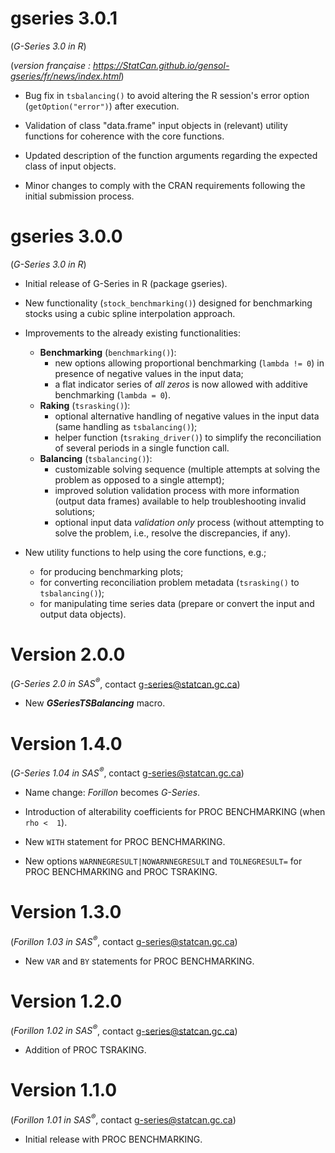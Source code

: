 # gseries 3.0.1

(*G-Series 3.0 in R*)


<!-- Display a link to the French `NEWS.md' file (only when rendering an HTML document)
     
     => the `pkgdown-devel` "fenced_div" below is used to avoid having the link generated in the 
        pkgdown website Changelog page
     => the link would only show in the "development" version of the pkgdown website
        (`development: mode: devel` in `_pkdown.yml` or `development: mode: auto` with a 4-level 
        version number in the DESCRIPTION file), which we do not use for gseries (we set 
        `development: mode: release` in `_pkdown.yml`, resulting in a single "release" website 
        regardless of the version number -->
<div class="pkgdown-devel">

(*version française : <https://StatCan.github.io/gensol-gseries/fr/news/index.html>*)

</div>

* Bug fix in `tsbalancing()` to avoid altering the R session's error option (`getOption("error")`) after execution.

* Validation of class "data.frame" input objects in (relevant) utility functions for coherence with the core functions.

* Updated description of the function arguments regarding the expected class of input objects.

* Minor changes to comply with the CRAN requirements following the initial submission process.


# gseries 3.0.0

(*G-Series 3.0 in R*)

* Initial release of G-Series in R (package gseries).

* New functionality (`stock_benchmarking()`) designed for benchmarking stocks using a cubic spline interpolation approach.

* Improvements to the already existing functionalities:
  * **Benchmarking** (`benchmarking()`): 
    * new options allowing proportional benchmarking (`lambda != 0`) in presence of negative values in the input data;
    * a flat indicator series of *all zeros* is now allowed with additive benchmarking (`lambda = 0`).
  * **Raking** (`tsrasking()`):
    * optional alternative handling of negative values in the input data (same handling as `tsbalancing()`);
    * helper function (`tsraking_driver()`) to simplify the reconciliation of several periods in a single function call.
  * **Balancing** (`tsbalancing()`): 
    * customizable solving sequence (multiple attempts at solving the problem as opposed to a single attempt);
    * improved solution validation process with more information (output data frames) available to help troubleshooting invalid solutions;
    * optional input data *validation only* process (without attempting to solve the problem, i.e., resolve the discrepancies, if any).

* New utility functions to help using the core functions, e.g.;
  * for producing benchmarking plots;
  * for converting reconciliation problem metadata (`tsrasking()` to `tsbalancing()`);
  * for manipulating time series data (prepare or convert the input and output data objects).


# Version 2.0.0

(*G-Series 2.0 in SAS<sup>®</sup>*, contact [g-series@statcan.gc.ca](mailto:g-series@statcan.gc.ca))

* New ***GSeriesTSBalancing*** macro.


# Version 1.4.0

(*G-Series 1.04 in SAS<sup>®</sup>*, contact [g-series@statcan.gc.ca](mailto:g-series@statcan.gc.ca))

* Name change: *Forillon* becomes *G-Series*.

* Introduction of alterability coefficients for PROC BENCHMARKING (when `rho <  1`).

* New `WITH` statement for PROC BENCHMARKING.

* New options `WARNNEGRESULT|NOWARNNEGRESULT` and `TOLNEGRESULT=` for PROC BENCHMARKING and PROC TSRAKING.


# Version 1.3.0

(*Forillon 1.03 in SAS<sup>®</sup>*, contact [g-series@statcan.gc.ca](mailto:g-series@statcan.gc.ca))

* New `VAR` and `BY` statements for PROC BENCHMARKING.


# Version 1.2.0

(*Forillon 1.02 in SAS<sup>®</sup>*, contact [g-series@statcan.gc.ca](mailto:g-series@statcan.gc.ca))

* Addition of PROC TSRAKING.


# Version 1.1.0

(*Forillon 1.01 in SAS<sup>®</sup>*, contact [g-series@statcan.gc.ca](mailto:g-series@statcan.gc.ca))

* Initial release with PROC BENCHMARKING.
